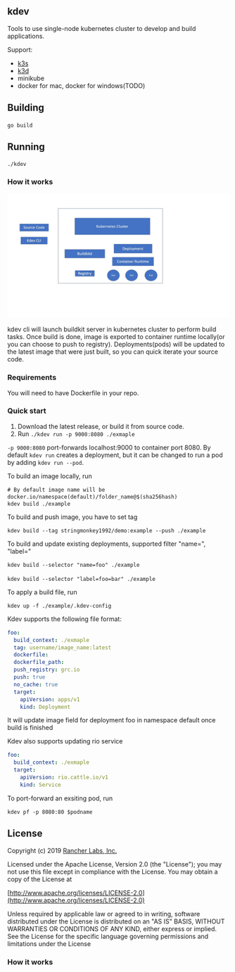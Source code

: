 ## kdev

Tools to use single-node kubernetes cluster to develop and build applications.

Support:
* [k3s](https://github.com/rancher/k3s)
* [k3d](https://github.com/rancher/k3d)
* minikube
* docker for mac, docker for windows(TODO)

## Building

`go build`


## Running

`./kdev`

### How it works

![](./architecture.jpg)

kdev cli will launch buildkit server in kubernetes cluster to perform build tasks. Once build is done, image is exported to container runtime locally(or you can choose to push to registry). Deployments(pods) will be updated to the latest image that were just built, so you can quick iterate your source code.

### Requirements

You will need to have Dockerfile in your repo.

### Quick start

1. Download the latest release, or build it from source code.
2. Run `./kdev run -p 9000:8080 ./exmaple`

`-p 9000:8080` port-forwards localhost:9000 to container port 8080. By default `kdev run` creates a deployment, but it can be changed to run a pod by adding `kdev run --pod`.

To build an image locally, run
```
# By default image name will be docker.io/namespace(default)/folder_name@$(sha256hash)
kdev build ./example
```

To build and push image, you have to set tag
```
kdev build --tag stringmonkey1992/demo:example --push ./example
```

To build and update existing deployments, supported filter "name=", "label="
```
kdev build --selector "name=foo" ./example

kdev build --selector "label=foo=bar" ./example
```

To apply a build file, run 
```
kdev up -f ./example/.kdev-config
```

Kdev supports the following file format:
```yaml
foo:
  build_context: ./exmaple
  tag: username/image_name:latest
  dockerfile: 
  dockerfile_path:
  push_registry: grc.io
  push: true
  no_cache: true
  target:
    apiVersion: apps/v1
    kind: Deployment
```

It will update image field for deployment foo in namespace default once build is finished

Kdev also supports updating rio service
```yaml
foo:
  build_context: ./exmaple
  target:
    apiVersion: rio.cattle.io/v1
    kind: Service
```

To port-forward an exsiting pod, run
```
kdev pf -p 8080:80 $podname
```


## License
Copyright (c) 2019 [Rancher Labs, Inc.](http://rancher.com)

Licensed under the Apache License, Version 2.0 (the "License");
you may not use this file except in compliance with the License.
You may obtain a copy of the License at

[http://www.apache.org/licenses/LICENSE-2.0](http://www.apache.org/licenses/LICENSE-2.0)

Unless required by applicable law or agreed to in writing, software
distributed under the License is distributed on an "AS IS" BASIS,
WITHOUT WARRANTIES OR CONDITIONS OF ANY KIND, either express or implied.
See the License for the specific language governing permissions and
limitations under the License

### How it works